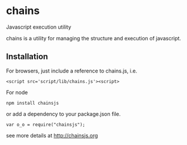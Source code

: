 chains
======

Javascript execution utility

chains is a utility for managing the structure and execution of javascript.

Installation
------------
For browsers, just include a reference to chains.js, i.e.

    <script src='script/lib/chains.js'><script>
For node

    npm install chainsjs

or add a dependency to your package.json file.

    var o_o = require("chainsjs");

see more details at http://chainsjs.org

